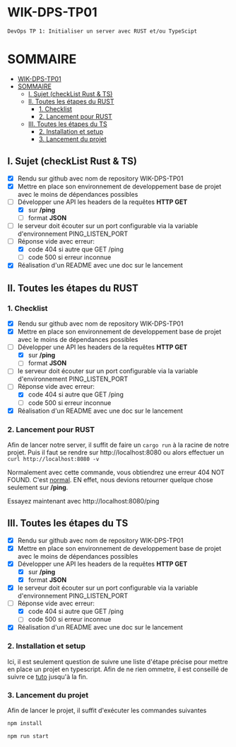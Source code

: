 # WIK-DPS-TP01
    DevOps TP 1: Initialiser un server avec RUST et/ou TypeScipt

# SOMMAIRE
- [WIK-DPS-TP01](#wik-dps-tp01)
- [SOMMAIRE](#sommaire)
  - [I. Sujet (checkList Rust & TS)](#i-sujet-checklist-rust--ts)
  - [II. Toutes les étapes du RUST](#ii-toutes-les-étapes-du-rust)
    - [1. Checklist](#1-checklist)
    - [2. Lancement pour RUST](#2-lancement-pour-rust)
  - [III. Toutes les étapes du TS](#iii-toutes-les-étapes-du-ts)
    - [2. Installation et setup](#2-installation-et-setup)
    - [3. Lancement du projet](#3-lancement-du-projet)


## I. Sujet (checkList Rust & TS)

- [X] Rendu sur github avec nom de repository WIK-DPS-TP01
- [X] Mettre en place son environnement de developpement base de projet avec le moins de dépendances possibles
- [ ] Développer une API les headers de la requêtes <b>HTTP GET</b> 
  - [X] sur <b>/ping</b>
  - [ ] format <b>JSON</b>
- [ ] le serveur doit écouter sur un port configurable via la variable d'environnement PING_LISTEN_PORT
- [ ] Réponse vide avec erreur:
  - [X] code 404 si autre que GET /ping
  - [ ] code 500 si erreur inconnue
- [X] Réalisation d'un README avec une doc sur le lancement

## II. Toutes les étapes du RUST

### 1. Checklist

- [X] Rendu sur github avec nom de repository WIK-DPS-TP01
- [X] Mettre en place son environnement de developpement base de projet avec le moins de dépendances possibles
- [ ] Développer une API les headers de la requêtes <b>HTTP GET</b> 
  - [X] sur <b>/ping</b>
  - [ ] format <b>JSON</b>
- [ ] le serveur doit écouter sur un port configurable via la variable d'environnement PING_LISTEN_PORT
- [ ] Réponse vide avec erreur:
  - [X] code 404 si autre que GET /ping
  - [ ] code 500 si erreur inconnue
- [X] Réalisation d'un README avec une doc sur le lancement

### 2. Lancement pour RUST

Afin de lancer notre server, il suffit de faire un ```cargo run``` à la racine de notre projet.
Puis il faut se rendre sur http://localhost:8080 ou alors effectuer un ```curl http://localhost:8080 -v```

Normalement avec cette commande, vous obtiendrez une erreur 404 NOT FOUND. C'est <u>normal</u>. EN effet, nous devions retourner quelque chose seulement sur <b>/ping</b>.

Essayez maintenant avec http://localhost:8080/ping


## III. Toutes les étapes du TS

- [X] Rendu sur github avec nom de repository WIK-DPS-TP01
- [X] Mettre en place son environnement de developpement base de projet avec le moins de dépendances possibles
- [X] Développer une API les headers de la requêtes <b>HTTP GET</b> 
  - [X] sur <b>/ping</b>
  - [X] format <b>JSON</b>
- [X] le serveur doit écouter sur un port configurable via la variable d'environnement PING_LISTEN_PORT
- [ ] Réponse vide avec erreur:
  - [X] code 404 si autre que GET /ping
  - [ ] code 500 si erreur inconnue
- [X] Réalisation d'un README avec une doc sur le lancement

### 2. Installation et setup

Ici, il est seulement question de suivre une liste d'étape précise pour mettre en place un projet en typescript. Afin de ne rien ommetre, il est conseillé de suivre ce [tuto](https://medium.com/swlh/build-a-rest-api-with-express-js-and-typescript-dc2c8da89c52) jusqu'à la fin.

### 3. Lancement du projet

Afin de lancer le projet, il suffit d'exécuter les commandes suivantes
```bash
npm install

npm run start
```

